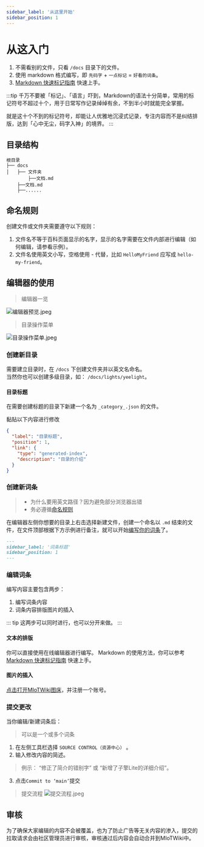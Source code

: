 ```yaml
---
sidebar_label: '从这里开始'
sidebar_position: 1
---
```


# 从这入门
1. 不需看别的文件，只看 `/docs` 目录下的文件。
2. 使用 markdown 格式编写，即 `先码字` + `一点标记` =  `好看的词条`。
3.  [Markdown 快速标记指南](https://markdown.com.cn/basic-syntax/links.html) 快速上手。

:::tip
千万不要被「标记」、「语言」吓到，Markdown的语法十分简单，常用的标记符号不超过十个，用于日常写作记录绰绰有余，不到半小时就能完全掌握。

就是这十个不到的标记符号，却能让人优雅地沉浸式记录，专注内容而不是纠结排版，达到「心中无尘，码字入神」的境界。
:::

## 目录结构

``` title="你只需要关注/docs目录下的文件。"
根目录
├── docs
│   ├── 文件夹
        ├──文档.md
    ├──文档.md
    ├──......
```

## 命名规则

创建文件或文件夹需要遵守以下规则：
1. 文件名不等于百科页面显示的名字，显示的名字需要在文件内部进行编辑（如何编辑，请参看示例）。
2. 文件名使用英文小写，空格使用 - 代替，比如 `HelloMyFriend` 应写成 `hello-my-friend`。 

## 编辑器的使用

> 编辑器一览

![编辑器预览.jpeg](https://image.static.miot.wiki/2023/07/29/64c52412c21ae.jpeg)

> 目录操作菜单

![目录操作菜单.jpeg](https://image.static.miot.wiki/2023/07/29/64c524ef7cf0d.jpeg)

### 创建新目录
需要建立目录时，在 `/docs` 下创建文件夹并以英文名命名。  
当然你也可以创建多级目录，如： `/docs/lights/yeelight`。

#### 目录标题
在需要创建标题的目录下新建一个名为 `_category_.json` 的文件。

黏贴以下内容进行修改
```json title="_category_.json"
{
  "label": "目录标题",
  "position": 1, 
  "link": {
    "type": "generated-index",
    "description": "目录的介绍"
  }
}
```

### 创建新词条

> - 为什么要用英文路径？因为避免部分浏览器出错  
> - 务必遵循[命名规则](#命名规则)

在编辑器左侧你想要的目录上右击选择新建文件，创建一个命名以 `.md` 结束的文件，在文件顶部根据下方示例进行备注，就可以开始[编写你的词条](#编辑词条)了。

``` Markdown title="词条顶部例示"
---
sidebar_label: '词条标题'
sidebar_position: 1
---

```

### 编辑词条
编写内容主要包含两步：

1. 编写词条内容
2. 词条内容排版图片的插入

::: tip
这两步可以同时进行，也可以分开来做。
:::

#### 文本的排版

你可以直接使用在线编辑器进行编写。
Markdown 的使用方法，你可以参考 [Markdown 快速标记指南](https://markdown.com.cn/basic-syntax/links.html) 快速上手。

#### 图片的插入

[点击打开MIoTWiki图床]()，并注册一个账号。

### 提交更改

当你编辑/新建词条后：
> 可以是一个或多个词条

1. 在左侧工具栏选择 `SOURCE CONTROL（资源中心）` 。
2. 输入修改内容的简述。
> 例示： “修正了简介的错别字” 或 “新增了子擎Lite的详细介绍”。
3. 点击`Commit to ‘main’`提交

> 提交流程
![提交流程.jpeg](https://image.static.miot.wiki/2023/07/29/64c52690688e1.jpeg)


## 审核
为了确保大家编辑的内容不会被覆盖，也为了防止广告等无关内容的渗入，提交的拉取请求会由社区管理员进行审核，审核通过后内容会自动合并到MIoTWiki中。